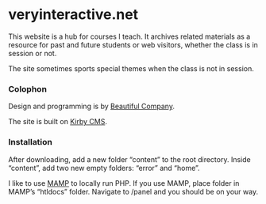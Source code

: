 veryinteractive.net
======================
This website is a hub for courses I teach. It archives related materials as a resource for past and future students or web visitors, whether the class is in session or not.

The site sometimes sports special themes when the class is not in session.

### Colophon

Design and programming is by [Beautiful Company](http://beautiful-company.com).

The site is built on [Kirby CMS](http://getkirby.com/).

### Installation

After downloading, add a new folder “content” to the root directory. Inside “content”, add two new empty folders: “error” and “home”.

I like to use [MAMP](http://mamp.info) to locally run PHP. If you use MAMP, place folder in MAMP’s “htldocs” folder. Navigate to /panel and you should be on your way.